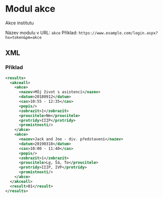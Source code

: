 # Modul akce
Akce institutu

Název modulu v URL: `akce` Příklad: `https://www.example.com/login.aspx?hx=token&pm=akce`
## XML
### Příklad
```xml
<results>
  <akceall>
    <akce>
      <nazev>Můj život s asistencí</nazev>
      <datum>20180912</datum>
      <cas>10:55 - 12:35</cas>
      <popis/>
      <zobrazit>1</zobrazit>
      <proucitele>Nm</proucitele>
      <protridy>IIIP</protridy>
      <promistnosti/>
    </akce>
    <akce>
      <nazev>Jack and Joe - div. představení</nazev>
      <datum>20190318</datum>
      <cas>10:00 - 11:40</cas>
      <popis/>
      <zobrazit>1</zobrazit>
      <proucitele>Lg, Šá, To</proucitele>
      <protridy>IIIP, IVP</protridy>
      <promistnosti/>
    </akce>
  </akceall>
  <result>01</result>
</results>
```
